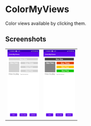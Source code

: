 # ColorMyViews

Color views available by clicking them.

## Screenshots

<table>
<tr>
<td><img src="screenshots/Screenshot_2021-02-19-11-54-13-284_com.example.colormyviews.jpg" style="width: 100px;"/></td>
<td><img src="screenshots/Screenshot_2021-02-19-11-54-27-458_com.example.colormyviews.jpg" style="width: 100px;"/></td>
</tr>
</table>
